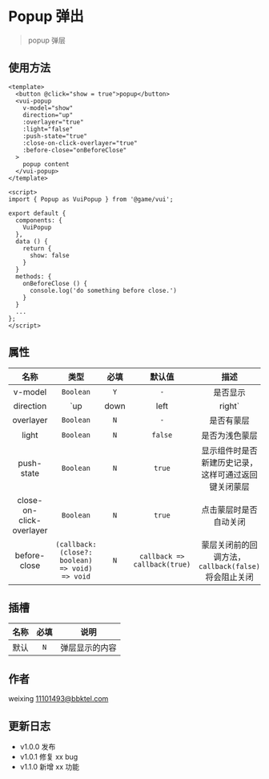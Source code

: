 # Popup 弹出

> popup 弹层

## 使用方法

```vue
<template>
  <button @click="show = true">popup</button>
  <vui-popup
    v-model="show"
    direction="up"
    :overlayer="true"
    :light="false"
    :push-state="true"
    :close-on-click-overlayer="true"
    :before-close="onBeforeClose"
  >
    popup content
  </vui-popup>
</template>

<script>
import { Popup as VuiPopup } from '@game/vui';

export default {
  components: {
    VuiPopup
  },
  data () {
    return {
      show: false
    }
  }
  methods: {
    onBeforeClose () {
      console.log('do something before close.')
    }
  }
  ...
};
</script>
```

## 属性

|           名称           |                      类型                       | 必填 |            默认值            |                         描述                         |
| :----------------------: | :---------------------------------------------: | :--: | :--------------------------: | :--------------------------------------------------: |
|         v-model          |                    `Boolean`                    | `Y`  |             `-`              |                       是否显示                       |
|        direction         |                       `up                       | down |             left             |                        right`                        | `N` | `up` | 弹出方向 |
|        overlayer         |                    `Boolean`                    | `N`  |             `-`              |                      是否有蒙层                      |
|          light           |                    `Boolean`                    | `N`  |           `false`            |                    是否为浅色蒙层                    |
|        push-state        |                    `Boolean`                    | `N`  |            `true`            | 显示组件时是否新建历史记录，这样可通过返回键关闭蒙层 |
| close-on-click-overlayer |                    `Boolean`                    | `N`  |            `true`            |                点击蒙层时是否自动关闭                |
|       before-close       | `(callback: (close?: boolean) => void) => void` | `N`  | `callback => callback(true)` | 蒙层关闭前的回调方法，`callback(false)`将会阻止关闭  |

## 插槽

| 名称 | 必填 |      说明      |
| :--: | :--: | :------------: |
| 默认 | `N`  | 弹层显示的内容 |

## 作者

weixing <11101493@bbktel.com>

## 更新日志

- v1.0.0 发布
- v1.0.1 修复 xx bug
- v1.1.0 新增 xx 功能
